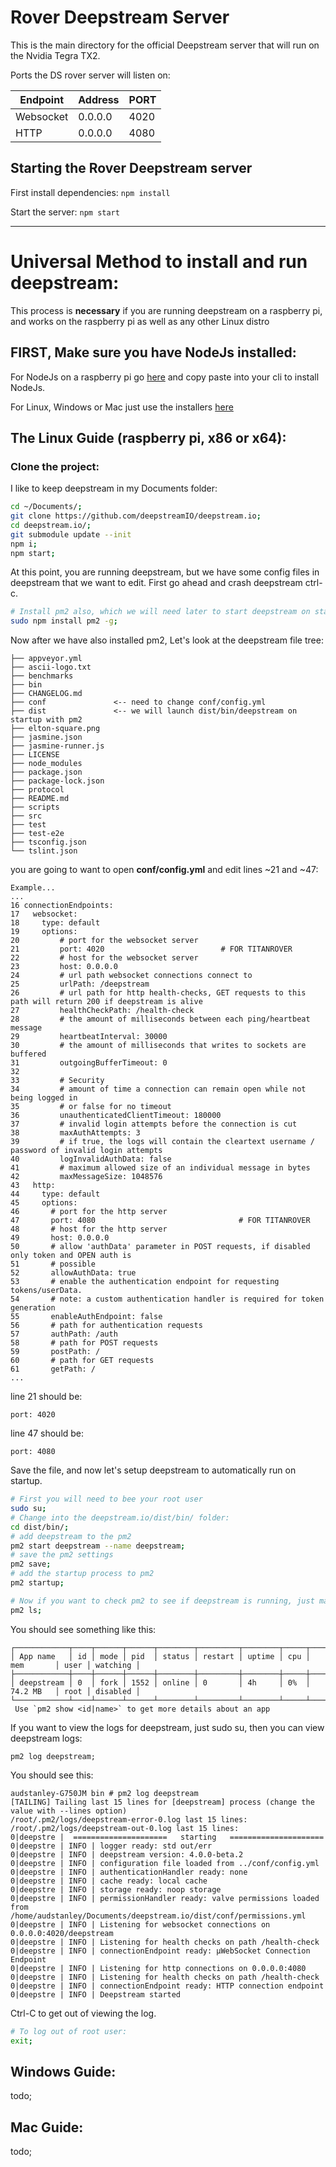 # Rover Deepstream Server

This is the main directory for the official Deepstream server that will run on the Nvidia Tegra TX2.

Ports the DS rover server will listen on:

| Endpoint  | Address | PORT |
| --------- | ------- | ---- |
| Websocket | 0.0.0.0 | 4020 |
| HTTP      | 0.0.0.0 | 4080 |


## Starting the Rover Deepstream server

First install dependencies: `npm install`

Start the server: `npm start`

-----

# Universal Method to install and run deepstream:
This process is **necessary** if you are running deepstream on a raspberry pi, and works on the
raspberry pi as well as any other Linux distro

## FIRST, Make sure you have NodeJs installed:
For NodeJs on a raspberry pi go [here](https://github.com/audstanley/NodeJs-Raspberry-Pi) and copy paste into your cli to install NodeJs.

For Linux, Windows or Mac just use the installers [here](https://nodejs.org/en/)

## The Linux Guide (raspberry pi, x86 or x64):
### Clone the project:
I like to keep deepstream in my Documents folder:

```sh
cd ~/Documents/;
git clone https://github.com/deepstreamIO/deepstream.io;
cd deepstream.io/;
git submodule update --init 
npm i;
npm start;
```
At this point, you are running deepstream, but we have some config files in deepstream that we want to edit. First go ahead and crash deepstream ctrl-c.

```sh
# Install pm2 also, which we will need later to start deepstream on startup
sudo npm install pm2 -g;
```


Now after we have also installed pm2, Let's look at the deepstream file tree:

```
├── appveyor.yml
├── ascii-logo.txt
├── benchmarks
├── bin                
├── CHANGELOG.md
├── conf               <-- need to change conf/config.yml
├── dist               <-- we will launch dist/bin/deepstream on startup with pm2
├── elton-square.png
├── jasmine.json
├── jasmine-runner.js
├── LICENSE
├── node_modules
├── package.json
├── package-lock.json
├── protocol
├── README.md
├── scripts
├── src
├── test
├── test-e2e
├── tsconfig.json
└── tslint.json
```

you are going to want to open **conf/config.yml** and edit lines ~21 and ~47:

```
Example...
...
16 connectionEndpoints:
17   websocket:
18     type: default
19     options:
20         # port for the websocket server
21         port: 4020                          # FOR TITANROVER
22         # host for the websocket server
23         host: 0.0.0.0
24         # url path websocket connections connect to
25         urlPath: /deepstream
26         # url path for http health-checks, GET requests to this path will return 200 if deepstream is alive
27         healthCheckPath: /health-check
28         # the amount of milliseconds between each ping/heartbeat message
29         heartbeatInterval: 30000
30         # the amount of milliseconds that writes to sockets are buffered
31         outgoingBufferTimeout: 0
32 
33         # Security
34         # amount of time a connection can remain open while not being logged in
35         # or false for no timeout
36         unauthenticatedClientTimeout: 180000
37         # invalid login attempts before the connection is cut
38         maxAuthAttempts: 3
39         # if true, the logs will contain the cleartext username / password of invalid login attempts
40         logInvalidAuthData: false
41         # maximum allowed size of an individual message in bytes
42         maxMessageSize: 1048576
43   http:
44     type: default
45     options:
46       # port for the http server
47       port: 4080                                # FOR TITANROVER
48       # host for the http server
49       host: 0.0.0.0
50       # allow 'authData' parameter in POST requests, if disabled only token and OPEN auth is
51       # possible
52       allowAuthData: true
53       # enable the authentication endpoint for requesting tokens/userData.
54       # note: a custom authentication handler is required for token generation
55       enableAuthEndpoint: false
56       # path for authentication requests
57       authPath: /auth
58       # path for POST requests
59       postPath: /
60       # path for GET requests
61       getPath: /
...

```

line 21 should be:
```
port: 4020
```
line 47 should be:
```
port: 4080
```
Save the file, and now let's setup deepstream to automatically run on startup.

```sh
# First you will need to bee your root user
sudo su;
# Change into the deepstream.io/dist/bin/ folder:
cd dist/bin/;
# add deepstream to the pm2
pm2 start deepstream --name deepstream;
# save the pm2 settings
pm2 save;
# add the startup process to pm2
pm2 startup;

# Now if you want to check pm2 to see if deepstream is running, just make sure you are root and...
pm2 ls;
```
You should see something like this:

```
┌────────────┬────┬──────┬──────┬────────┬─────────┬────────┬─────┬───────────┬──────┬──────────┐
│ App name   │ id │ mode │ pid  │ status │ restart │ uptime │ cpu │ mem       │ user │ watching │
├────────────┼────┼──────┼──────┼────────┼─────────┼────────┼─────┼───────────┼──────┼──────────┤
│ deepstream │ 0  │ fork │ 1552 │ online │ 0       │ 4h     │ 0%  │ 74.2 MB   │ root │ disabled │
└────────────┴────┴──────┴──────┴────────┴─────────┴────────┴─────┴───────────┴──────┴──────────┘
 Use `pm2 show <id|name>` to get more details about an app

```

If you want to view the logs for deepstream, just sudo su, then you can view deepstream logs:

```
pm2 log deepstream;
```

You should see this:

```
audstanley-G750JM bin # pm2 log deepstream
[TAILING] Tailing last 15 lines for [deepstream] process (change the value with --lines option)
/root/.pm2/logs/deepstream-error-0.log last 15 lines:
/root/.pm2/logs/deepstream-out-0.log last 15 lines:
0|deepstre |  =====================   starting   =====================
0|deepstre | INFO | logger ready: std out/err
0|deepstre | INFO | deepstream version: 4.0.0-beta.2
0|deepstre | INFO | configuration file loaded from ../conf/config.yml
0|deepstre | INFO | authenticationHandler ready: none
0|deepstre | INFO | cache ready: local cache
0|deepstre | INFO | storage ready: noop storage
0|deepstre | INFO | permissionHandler ready: valve permissions loaded from /home/audstanley/Documents/deepstream.io/dist/conf/permissions.yml
0|deepstre | INFO | Listening for websocket connections on 0.0.0.0:4020/deepstream
0|deepstre | INFO | Listening for health checks on path /health-check 
0|deepstre | INFO | connectionEndpoint ready: µWebSocket Connection Endpoint
0|deepstre | INFO | Listening for http connections on 0.0.0.0:4080
0|deepstre | INFO | Listening for health checks on path /health-check
0|deepstre | INFO | connectionEndpoint ready: HTTP connection endpoint
0|deepstre | INFO | Deepstream started
```

Ctrl-C to get out of viewing the log.

```sh
# To log out of root user:
exit;
```


## Windows Guide:
todo;

## Mac Guide:
todo;
